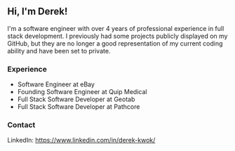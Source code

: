 ## Hi, I'm Derek!

I'm a software engineer with over 4 years of professional experience in full stack development. I previously had some projects publicly displayed on my GitHub, but they are no longer a good representation of my current coding ability and have been set to private.

### Experience

- Software Engineer at eBay
- Founding Software Engineer at Quip Medical
- Full Stack Software Developer at Geotab
- Full Stack Software Developer at Pathcore

### Contact

LinkedIn: https://www.linkedin.com/in/derek-kwok/

<!--
**derekmkwok/derekmkwok** is a ✨ _special_ ✨ repository because its `README.md` (this file) appears on your GitHub profile.

Here are some ideas to get you started:

- 🔭 I’m currently working on ...
- 🌱 I’m currently learning ...
- 👯 I’m looking to collaborate on ...
- 🤔 I’m looking for help with ...
- 💬 Ask me about ...
- 📫 How to reach me: ...
- 😄 Pronouns: ...
- ⚡ Fun fact: ...
-->
